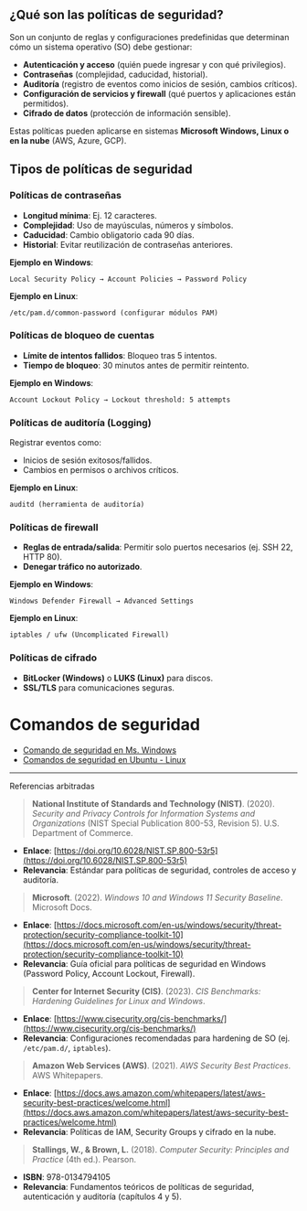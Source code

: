 ## **¿Qué son las políticas de seguridad?**  
Son un conjunto de reglas y configuraciones predefinidas que determinan cómo un sistema operativo (SO) debe gestionar:  
- **Autenticación y acceso** (quién puede ingresar y con qué privilegios).  
- **Contraseñas** (complejidad, caducidad, historial).  
- **Auditoría** (registro de eventos como inicios de sesión, cambios críticos).  
- **Configuración de servicios y firewall** (qué puertos y aplicaciones están permitidos).  
- **Cifrado de datos** (protección de información sensible).  

Estas políticas pueden aplicarse en sistemas **Microsoft Windows, Linux o en la nube** (AWS, Azure, GCP).

## **Tipos de políticas de seguridad**  

### **Políticas de contraseñas**  
- **Longitud mínima**: Ej. 12 caracteres.  
- **Complejidad**: Uso de mayúsculas, números y símbolos.  
- **Caducidad**: Cambio obligatorio cada 90 días.  
- **Historial**: Evitar reutilización de contraseñas anteriores.  

**Ejemplo en Windows**:  
```  
Local Security Policy → Account Policies → Password Policy  
```  
**Ejemplo en Linux**:  
```  
/etc/pam.d/common-password (configurar módulos PAM)  
```  

### **Políticas de bloqueo de cuentas**  
- **Límite de intentos fallidos**: Bloqueo tras 5 intentos.  
- **Tiempo de bloqueo**: 30 minutos antes de permitir reintento.  

**Ejemplo en Windows**:  
```  
Account Lockout Policy → Lockout threshold: 5 attempts  
```  

### **Políticas de auditoría (Logging)**  
Registrar eventos como:  
- Inicios de sesión exitosos/fallidos.  
- Cambios en permisos o archivos críticos.  

**Ejemplo en Linux**:  
```  
auditd (herramienta de auditoría)  
```  

### **Políticas de firewall**  
- **Reglas de entrada/salida**: Permitir solo puertos necesarios (ej. SSH 22, HTTP 80).  
- **Denegar tráfico no autorizado**.  

**Ejemplo en Windows**:  
```  
Windows Defender Firewall → Advanced Settings  
```  
**Ejemplo en Linux**:  
```  
iptables / ufw (Uncomplicated Firewall)  
```  

### **Políticas de cifrado**  
- **BitLocker (Windows)** o **LUKS (Linux)** para discos.  
- **SSL/TLS** para comunicaciones seguras.  

# Comandos de seguridad 

- [Comando de seguridad en Ms. Windows](assets/comandos_seguridad_windows.md)
- [Comandos de seguridad en Ubuntu - Linux]()

______________

Referencias arbitradas 

> **National Institute of Standards and Technology (NIST)**. (2020). *Security and Privacy Controls for Information Systems and Organizations* (NIST Special Publication 800-53, Revision 5). U.S. Department of Commerce.  
   - **Enlace**: [https://doi.org/10.6028/NIST.SP.800-53r5](https://doi.org/10.6028/NIST.SP.800-53r5)  
   - **Relevancia**: Estándar para políticas de seguridad, controles de acceso y auditoría.  

> **Microsoft**. (2022). *Windows 10 and Windows 11 Security Baseline*. Microsoft Docs.  
   - **Enlace**: [https://docs.microsoft.com/en-us/windows/security/threat-protection/security-compliance-toolkit-10](https://docs.microsoft.com/en-us/windows/security/threat-protection/security-compliance-toolkit-10)  
   - **Relevancia**: Guía oficial para políticas de seguridad en Windows (Password Policy, Account Lockout, Firewall).  

> **Center for Internet Security (CIS)**. (2023). *CIS Benchmarks: Hardening Guidelines for Linux and Windows*.  
   - **Enlace**: [https://www.cisecurity.org/cis-benchmarks/](https://www.cisecurity.org/cis-benchmarks/)  
   - **Relevancia**: Configuraciones recomendadas para hardening de SO (ej. `/etc/pam.d/`, `iptables`).  

> **Amazon Web Services (AWS)**. (2021). *AWS Security Best Practices*. AWS Whitepapers.  
   - **Enlace**: [https://docs.aws.amazon.com/whitepapers/latest/aws-security-best-practices/welcome.html](https://docs.aws.amazon.com/whitepapers/latest/aws-security-best-practices/welcome.html)  
   - **Relevancia**: Políticas de IAM, Security Groups y cifrado en la nube.  

> **Stallings, W., & Brown, L.** (2018). *Computer Security: Principles and Practice* (4th ed.). Pearson.  
   - **ISBN**: 978-0134794105  
   - **Relevancia**: Fundamentos teóricos de políticas de seguridad, autenticación y auditoría (capítulos 4 y 5).  

